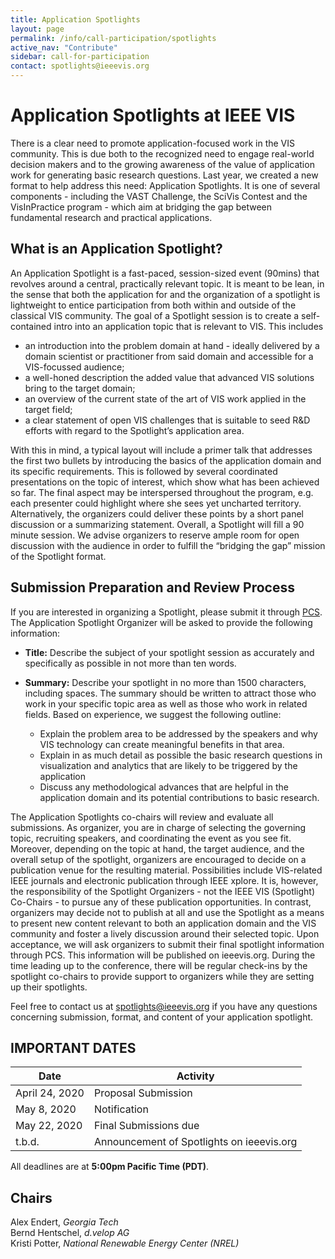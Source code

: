```yaml
---
title: Application Spotlights
layout: page
permalink: /info/call-participation/spotlights
active_nav: "Contribute"
sidebar: call-for-participation
contact: spotlights@ieeevis.org
---
```


# Application Spotlights at IEEE VIS
There is a clear need to promote application-focused work in the VIS community. This is due both to the recognized need to engage real-world decision makers and to the growing awareness of the value of application work for generating basic research questions. Last year, we created a new format to help address this need: Application Spotlights. It is one of several components - including the VAST Challenge, the SciVis Contest and the VisInPractice program - which aim at bridging the gap between fundamental research and practical applications. 


## What is an Application Spotlight?
An Application Spotlight is a fast-paced, session-sized event (90mins) that revolves around a central, practically relevant topic. It is meant to be lean, in the sense that both the application for and the organization of a spotlight is lightweight to entice participation from both within and outside of the classical VIS community. The goal of a Spotlight session is to create a self-contained intro into an application topic that is relevant to VIS. This includes 

* an introduction into the problem domain at hand - ideally delivered by a domain scientist or practitioner from said domain and accessible for a VIS-focussed audience;  
* a well-honed description the added value that advanced VIS solutions bring to the target domain;  
* an overview of the current state of the art of VIS work applied in the target field; 
* a clear statement of open VIS challenges that is suitable to seed R&D efforts with regard to the Spotlight’s application area. 

With this in mind, a typical layout will include a primer talk that addresses the first two bullets by introducing the basics of the application domain and its specific requirements. This is followed by several coordinated presentations on the topic of interest, which show what has been achieved so far. The final aspect may be interspersed throughout the program, e.g. each presenter could highlight where she sees yet uncharted territory.  Alternatively, the organizers could deliver these points by a short panel discussion or a summarizing statement. Overall, a Spotlight will fill a 90 minute session. We advise organizers to reserve ample room for open discussion with the audience in order to fulfill the “bridging the gap” mission of the Spotlight format. 

## Submission Preparation and Review Process
If you are interested in organizing a Spotlight, please submit it through [PCS](http://new.precisionconference.com/vgtc/). The Application Spotlight Organizer will be asked to provide the following information:

* **Title:** Describe the subject of your spotlight session as accurately and specifically as possible in not more than ten words.

* **Summary:** Describe your spotlight in no more than 1500 characters, including spaces. The summary should be written to attract those who work in your specific topic area as well as those who work in related fields. Based on experience, we suggest the following outline:
  * Explain the problem area to be addressed by the speakers and why VIS technology can create meaningful benefits in that area.
  * Explain in as much detail as possible the basic research questions in visualization and analytics that are likely to be triggered by the application
  * Discuss any methodological advances that are helpful in the application domain and its potential contributions to basic research.


The Application Spotlights co-chairs will review and evaluate all submissions. As organizer, you are in charge of selecting the governing topic, recruiting speakers, and coordinating the event as you see fit. Moreover, depending on the topic at hand, the target audience, and the overall setup of the spotlight, organizers are encouraged to decide on a publication venue for the resulting material. Possibilities include VIS-related IEEE journals and electronic publication through IEEE xplore. It is, however, the responsibility of the Spotlight Organizers - not the IEEE VIS (Spotlight) Co-Chairs - to pursue any of these publication opportunities. In contrast, organizers may decide not to publish at all and use the Spotlight as a means to present new content relevant to both an application domain and the VIS community and foster a lively discussion around their selected topic.
Upon acceptance, we will ask organizers to submit their final spotlight information through PCS. 
This information will be published on ieeevis.org.
During the time leading up to the conference, there will be regular check-ins by the spotlight co-chairs to provide support to organizers while they are setting up their spotlights.

Feel free to contact us at [spotlights@ieeevis.org](mailto:spotlights@ieeevis.org) if you have any questions concerning submission, format, and content of your application spotlight.


## IMPORTANT DATES

| Date | Activity |
|------|----------|
| April 24, 2020 | Proposal Submission |
| May 8, 2020 | Notification |
| May 22, 2020 | Final Submissions due |
| t.b.d. | Announcement of Spotlights on ieeevis.org |
      
All deadlines are at **5:00pm Pacific Time (PDT)**.

## Chairs

Alex Endert, *Georgia Tech* <br />
Bernd Hentschel, *d.velop AG* <br />
Kristi Potter, *National Renewable Energy Center (NREL)* 
